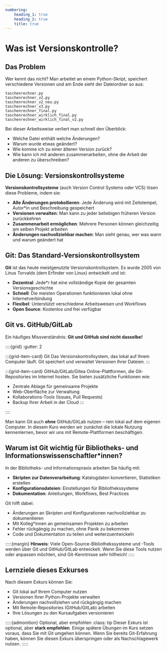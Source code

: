 ```yaml
---
numbering:
    heading_1: true
    heading_2: true
    title: true
---
```


# Was ist Versionskontrolle?

## Das Problem

Wer kennt das nicht? Man arbeitet an einem Python-Skript, speichert verschiedene Versionen und am Ende sieht der Dateiordner so aus:

```
taschenrechner.py
taschenrechner_v2.py
taschenrechner_v2_neu.py
taschenrechner_v3.py
taschenrechner_final.py
taschenrechner_wirklich_final.py
taschenrechner_wirklich_final_v2.py
```

Bei dieser Arbeitsweise verliert man schnell den Überblick:
- Welche Datei enthält welche Änderungen?
- Warum wurde etwas geändert?
- Wie komme ich zu einer älteren Version zurück?
- Wie kann ich mit anderen zusammenarbeiten, ohne die Arbeit der anderen zu überschreiben?

## Die Lösung: Versionskontrollsysteme

**Versionskontrollsysteme** (auch Version Control Systems oder VCS) lösen diese Probleme, indem sie:

- **Alle Änderungen protokollieren**: Jede Änderung wird mit Zeitstempel, Autor\*in und Beschreibung gespeichert
- **Versionen verwalten**: Man kann zu jeder beliebigen früheren Version zurückkehren
- **Zusammenarbeit ermöglichen**: Mehrere Personen können gleichzeitig am selben Projekt arbeiten
- **Änderungen nachvollziehbar machen**: Man sieht genau, wer was wann und warum geändert hat

## Git: Das Standard-Versionskontrollsystem

**Git** ist das heute meistgenutzte Versionskontrollsystem. Es wurde 2005 von Linus Torvalds (dem Erfinder von Linux) entwickelt und ist:

- **Dezentral**: Jede\*r hat eine vollständige Kopie der gesamten Versionsgeschichte
- **Schnell**: Die meisten Operationen funktionieren lokal ohne Internetverbindung
- **Flexibel**: Unterstützt verschiedene Arbeitsweisen und Workflows
- **Open Source**: Kostenlos und frei verfügbar

## Git vs. GitHub/GitLab

Ein häufiges Missverständnis: **Git und GitHub sind nicht dasselbe!**

::::{grid}
:gutter: 2

:::{grid-item-card} Git
Das Versionskontrollsystem, das lokal auf Ihrem Computer läuft. Git speichert und verwaltet Versionen Ihrer Dateien.
:::

:::{grid-item-card} GitHub/GitLab/Gitea
Online-Plattformen, die Git-Repositories im Internet hosten. Sie bieten zusätzliche Funktionen wie:
- Zentrale Ablage für gemeinsame Projekte
- Web-Oberfläche zur Verwaltung
- Kollaborations-Tools (Issues, Pull Requests)
- Backup Ihrer Arbeit in der Cloud
:::

::::

Man kann Git auch **ohne** GitHub/GitLab nutzen – rein lokal auf dem eigenen Computer. In diesem Kurs werden wir zunächst die lokale Nutzung kennenlernen, bevor wir uns mit Remote-Plattformen beschäftigen.

## Warum ist Git wichtig für Bibliotheks- und Informationswissenschaftler\*innen?

In der Bibliotheks- und Informationspraxis arbeiten Sie häufig mit:
- **Skripten zur Datenverarbeitung**: Katalogdaten konvertieren, Statistiken erstellen
- **Konfigurationsdateien**: Einstellungen für Bibliothekssysteme
- **Dokumentation**: Anleitungen, Workflows, Best Practices

Git hilft dabei:
- Änderungen an Skripten und Konfigurationen nachvollziehbar zu dokumentieren
- Mit Kolleg\*innen an gemeinsamen Projekten zu arbeiten
- Fehler rückgängig zu machen, ohne Panik zu bekommen
- Code und Dokumentation zu teilen und weiterzuentwickeln

:::::{margin}
**Hinweis**: Viele Open-Source-Bibliothekssysteme und -Tools werden über Git und GitHub/GitLab entwickelt. Wenn Sie diese Tools nutzen oder anpassen möchten, sind Git-Kenntnisse sehr hilfreich!
:::::

## Lernziele dieses Exkurses

Nach diesem Exkurs können Sie:
- Git lokal auf Ihrem Computer nutzen
- Versionen Ihrer Python-Projekte verwalten
- Änderungen nachvollziehen und rückgängig machen
- Mit Remote-Repositories (GitHub/GitLab) arbeiten
- Ihre Lösungen zu den Kursaufgaben versionieren

:::::{admonition} Optional, aber empfohlen
:class: tip
Dieser Exkurs ist optional, aber **stark empfohlen**. Einige spätere Übungen im Kurs setzen voraus, dass Sie mit Git umgehen können. Wenn Sie bereits Git-Erfahrung haben, können Sie diesen Exkurs überspringen oder als Nachschlagewerk nutzen.
:::::
